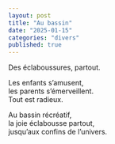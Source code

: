 ```yaml
---
layout: post
title: "Au bassin"
date: "2025-01-15"
categories: "divers"
published: true
---
```


Des éclaboussures, partout.  

Les enfants s’amusent,  
les parents s’émerveillent.  
Tout est radieux.  

Au bassin récréatif,  
la joie éclabousse partout,  
jusqu’aux confins de l’univers.  
